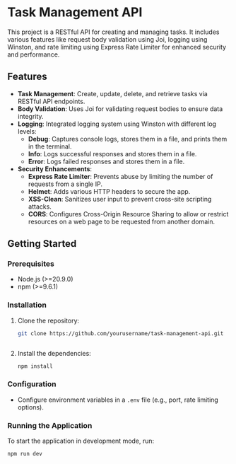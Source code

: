 # Task Management API

This project is a RESTful API for creating and managing tasks. It includes various features like request body validation using Joi, logging using Winston, and rate limiting using Express Rate Limiter for enhanced security and performance.

## Features

- **Task Management**: Create, update, delete, and retrieve tasks via RESTful API endpoints.
- **Body Validation**: Uses Joi for validating request bodies to ensure data integrity.
- **Logging**: Integrated logging system using Winston with different log levels:
  - **Debug**: Captures console logs, stores them in a file, and prints them in the terminal.
  - **Info**: Logs successful responses and stores them in a file.
  - **Error**: Logs failed responses and stores them in a file.
- **Security Enhancements**:
  - **Express Rate Limiter**: Prevents abuse by limiting the number of requests from a single IP.
  - **Helmet**: Adds various HTTP headers to secure the app.
  - **XSS-Clean**: Sanitizes user input to prevent cross-site scripting attacks.
  - **CORS**: Configures Cross-Origin Resource Sharing to allow or restrict resources on a web page to be requested from another domain.

## Getting Started

### Prerequisites

- Node.js (>=20.9.0)
- npm (>=9.6.1)

### Installation

1. Clone the repository:
    ```bash
    git clone https://github.com/yourusername/task-management-api.git
    ```
    ```
2. Install the dependencies:
    ```bash
    npm install
    ```

### Configuration

- Configure environment variables in a `.env` file (e.g., port, rate limiting options).

### Running the Application

To start the application in development mode, run:

```bash
npm run dev
